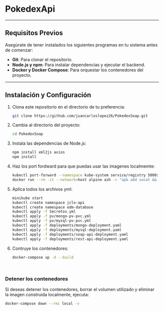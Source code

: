 # PokedexApi

---

## Requisitos Previos
Asegúrate de tener instalados los siguientes programas en tu sistema antes de comenzar:
- **Git**: Para clonar el repositorio.
- **Node.js y npm**: Para instalar dependencias y ejecutar el backend.
- **Docker y Docker Compose**: Para orquestar los contenedores del proyecto.

---

## Instalación y Configuración

1. Clona este repositorio en el directorio de tu preferencia:

   ```bash
   git clone https://github.com/juancarloslopez26/PokedexSoap.git

2. Cambia al directorio del proyecto:

   ```bash
   cd PokedexSoap
3. Instala las dependencias de Node.js:
   ```bash
   npm install xml2js axios 
   npm install
4. Haz los port fordward para que puedas usar las imagenes localmemte:
   ```bash
   kubectl port-forward --namespace kube-system service/registry 5000:80
   docker run --rm -it --network=host alpine ash -c "apk add socat && socat TCP-LISTEN:5000,reuseaddr,fork TCP:host.docker.internal:5000"
5. Aplica todos los archivos yml:
   ```bash
   minikube start
   kubectl create namespace jclo-api  
   kubectl create namespace odm-database
   kubectl apply -f Secretos.yml
   kubectl apply -f pv/mongo-pv-pvc.yml
   kubectl apply -f pv/mysql-pv-pvc.yml
   kubectl apply -f deployments/mongo-deployment.yaml
   kubectl apply -f deployments/mysql-deployment.yaml
   kubectl apply -f deployments/soap-api-deployment.yaml
   kubectl apply -f deployments/rest-api-deployment.yaml
6. Contruye los contenedores:
   ```bash
   docker-compose up -d --build      
     
    
### Detener los contenedores
Si deseas detener los contenedores, borrar el volumen utilizado y eliminar la imagen construida localmente, ejecuta:
   ```bash
   docker-compose down --rmi local -v
